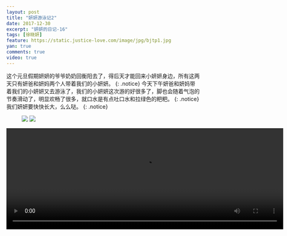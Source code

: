 ```yaml
---
layout: post
title: "妍妍游泳记2"
date: 2017-12-30
excerpt: "妍妍的日记-16"
tags: [徐晓妍]
feature: https://static.justice-love.com/image/jpg/bjtp1.jpg
yan: true
comments: true
video: true
---
```

这个元旦假期妍妍的爷爷奶奶回衡阳去了，得后天才能回来小妍妍身边，所有这两天只有妍爸和妍妈两个人带着我们的小妍妍。
{: .notice}
今天下午妍爸和妍妈带着我们的小妍妍又去游泳了，我们的小妍妍这次游的好很多了，脚也会随着气泡的节奏滑动了，明显欢畅了很多，就口水是有点吐口水和拉绿色的粑粑。
{: .notice}
我们妍妍要快快长大，么么哒。
{: .notice}
<figure>
    <a href="{{ site.staticUrl }}/yanyan/image/swimming1.JPG"><img src="{{ site.staticUrl }}/yanyan/image/swimming1.JPG" /></a>
    <a href="{{ site.staticUrl }}/yanyan/image/swimming2.JPG"><img src="{{ site.staticUrl }}/yanyan/image/swimming2.JPG" /></a>
</figure>
<video id="my-video" class="video-js vjs-16-9" controls preload="auto" width="722" height="264" data-setup="{}">
    <source src="{{ site.staticUrl }}/yanyan/video/swimming3.mp4" type='video/mp4'>
    <p class="vjs-no-js">
      To view this video please enable JavaScript, and consider upgrading to a web browser that
      <a href="http://videojs.com/html5-video-support/" target="_blank">supports HTML5 video</a>
    </p>
  </video>